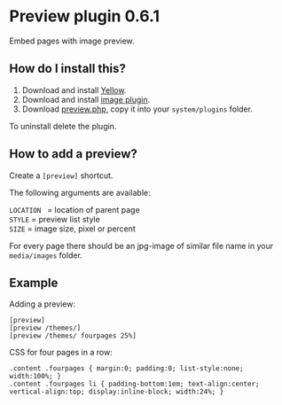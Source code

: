 Preview plugin 0.6.1
====================
Embed pages with image preview.

How do I install this?
----------------------
1. Download and install [Yellow](https://github.com/datenstrom/yellow/).  
2. Download and install [image plugin](https://github.com/datenstrom/yellow-extensions/tree/master/plugins/image).  
3. Download [preview.php](preview.php?raw=true), copy it into your `system/plugins` folder.  

To uninstall delete the plugin.

How to add a preview?
---------------------
Create a `[preview]` shortcut.

The following arguments are available:

`LOCATION ` = location of parent page  
`STYLE` = preview list style  
`SIZE` = image size, pixel or percent  

For every page there should be an jpg-image of similar file name in your `media/images` folder.

Example
-------
Adding a preview:

    [preview]
    [preview /themes/]
    [preview /themes/ fourpages 25%]

CSS for four pages in a row:

    .content .fourpages { margin:0; padding:0; list-style:none; width:100%; }
    .content .fourpages li { padding-bottom:1em; text-align:center; vertical-align:top; display:inline-block; width:24%; }